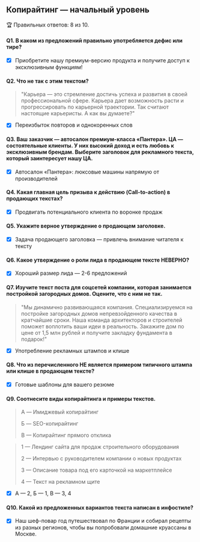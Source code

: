 ## Копирайтинг — начальный уровень

🏆 Правильных ответов: 8 из 10.

#### Q1. В каком из предложений правильно употребляется дефис или тире?

- [x] Приобретите нашу премиум-версию продукта и получите доступ к эксклюзивным функциям!

#### Q2. Что не так с этим текстом?

> "Карьера — это стремление достичь успеха и развития в своей профессиональной сфере. Карьера дает возможность расти и прогрессировать по карьерной траектории. Так считают настоящие карьеристы. А как вы думаете?"

- [x] Переизбыток повторов и однокоренных слов

#### Q3. Ваш заказчик — автосалон премиум-класса «Пантера». ЦА — состоятельные клиенты. У них высокий доход и есть любовь к эксклюзивным брендам. Выберите заголовок для рекламного текста, который заинтересует нашу ЦА.

- [x] Автосалон «Пантера»: люксовые машины напрямую от производителей

#### Q4. Какая главная цель призыва к действию (Call-to-action) в продающих текстах?

- [x] Продвигать потенциального клиента по воронке продаж

#### Q5. Укажите верное утверждение о продающем заголовке.

- [x] Задача продающего заголовка — привлечь внимание читателя к тексту

#### Q6. Какое утверждение о роли лида в продающем тексте НЕВЕРНО?

- [x] Хороший размер лида — 2-6 предложений

#### Q7. Изучите текст поста для соцсетей компании, которая занимается постройкой загородных домов. Оцените, что с ним не так. 

> "Мы динамично развивающаяся компания. Специализируемся на постройке загородных домов непревзойденного качества в кратчайшие сроки. Наша команда архитекторов и строителей поможет воплотить ваши идеи в реальность. Закажите дом по цене от 1,5 млн рублей и получите закладку фундамента в подарок!"

- [x] Употребление рекламных штампов и клише

#### Q8. Что из перечисленного НЕ является примером типичного штампа или клише в продающем тексте?

- [x] Готовые шаблоны для вашего резюме

#### Q9. Соотнесите виды копирайтинга и примеры текстов. 

> A — Имиджевый копирайтинг
>
> Б — SEO-копирайтинг
>
> В — Копирайтинг прямого отклика

> 1 — Лендинг сайта для продаж строительного оборудования
> 
> 2 — Интервью с руководителем компании о новых продуктах
> 
> 3 — Описание товара под его карточкой на маркетплейсе
> 
> 4 — Текст на рекламном щите

- [x] A — 2, Б — 1, В — 3, 4

#### Q10. Какой из предложенных вариантов текста написан в инфостиле?

- [x] Наш шеф-повар год путешествовал по Франции и собирал рецепты из разных регионов, чтобы вы попробовали домашние круассаны в Москве.
